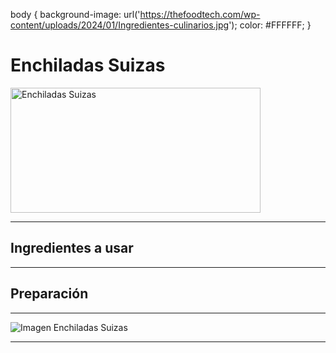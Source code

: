 body {
    background-image: url('https://thefoodtech.com/wp-content/uploads/2024/01/Ingredientes-culinarios.jpg');
    color: #FFFFFF;
}

# **Enchiladas Suizas**

<img src = "https://www.recetasnestle.com.mx/sites/default/files/styles/recipe_detail_desktop/public/srh_recipes/bf5c4725e0960701a77e94966aab5a6a.webp?itok=u3oMwJyC" alt = "Enchiladas Suizas" style="width:400px;height:200px;">

- - -

## **Ingredientes a usar**


- - -

## **Preparación**


- - -

![Imagen Enchiladas Suizas](https://www.recetasnestle.com.mx/sites/default/files/styles/recipe_detail_desktop/public/srh_recipes/bf5c4725e0960701a77e94966aab5a6a.webp?itok=u3oMwJyC)

- - -



